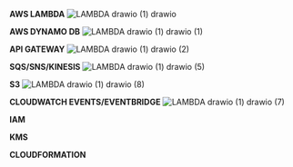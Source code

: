 **AWS LAMBDA**
![LAMBDA drawio (1) drawio](https://github.com/souravs17031999/CDA-AWS-DVA-C02/assets/33771969/ce4009c6-b830-4974-a727-48348f3ea035)  

**AWS DYNAMO DB**
![LAMBDA drawio (1) drawio (1)](https://github.com/souravs17031999/CDA-AWS-DVA-C02/assets/33771969/069b8e21-cd79-45fa-ad20-a21c6588f516)

**API GATEWAY**
![LAMBDA drawio (1) drawio (2)](https://github.com/souravs17031999/CDA-AWS-DVA-C02/assets/33771969/f2a95015-4beb-4f64-b358-40a057d606f6)

**SQS/SNS/KINESIS**
![LAMBDA drawio (1) drawio (5)](https://github.com/souravs17031999/CDA-AWS-DVA-C02/assets/33771969/07b7fe5f-206b-4ef8-96ac-b39f369ea451)

**S3**
![LAMBDA drawio (1) drawio (8)](https://github.com/souravs17031999/CDA-AWS-DVA-C02/assets/33771969/c1b5169a-a7c5-467b-83ca-9f1cc9b7f4fd)

**CLOUDWATCH EVENTS/EVENTBRIDGE**
![LAMBDA drawio (1) drawio (7)](https://github.com/souravs17031999/CDA-AWS-DVA-C02/assets/33771969/a0ae30cc-1def-4470-a54a-29c86ea36490)

**IAM**

**KMS**

**CLOUDFORMATION**
